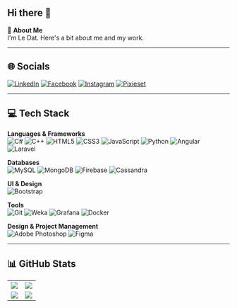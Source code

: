 ## Hi there 👋

💫 **About Me**  
I'm Le Dat. Here's a bit about me and my work.

---

## 🌐 Socials

[![LinkedIn](https://img.shields.io/badge/LinkedIn-%230077B5?style=flat&logo=linkedin&logoColor=white)](https://www.linkedin.com/in/le-dat-907b59226/)
[![Facebook](https://img.shields.io/badge/Facebook-%231877F2?style=flat&logo=facebook&logoColor=white)](https://www.facebook.com/ledat.pino)
[![Instagram](https://img.shields.io/badge/Instagram-%23E4405F?style=flat&logo=instagram&logoColor=white)](https://www.instagram.com/leddatt/)
[![Pixieset](https://img.shields.io/badge/Pixieset-%23000000?style=flat&logo=pixieset&logoColor=white)](https://pino99.mypixieset.com/)

---

## 💻 Tech Stack

**Languages & Frameworks**  
![C#](https://img.shields.io/badge/-C%23-05122A?style=flat&logo=c-sharp) 
![C++](https://img.shields.io/badge/-C++-05122A?style=flat&logo=c%2B%2B)
![HTML5](https://img.shields.io/badge/-HTML5-05122A?style=flat&logo=html5)
![CSS3](https://img.shields.io/badge/-CSS3-05122A?style=flat&logo=css3)
![JavaScript](https://img.shields.io/badge/-JavaScript-05122A?style=flat&logo=javascript&logoColor=F7DF1E)
![Python](https://img.shields.io/badge/-Python-05122A?style=flat&logo=python)
![Angular](https://img.shields.io/badge/-Angular-05122A?style=flat&logo=angular)
![Laravel](https://img.shields.io/badge/-Laravel-05122A?style=flat&logo=laravel)

**Databases**  
![MySQL](https://img.shields.io/badge/-MySQL-05122A?style=flat&logo=mysql) 
![MongoDB](https://img.shields.io/badge/-MongoDB-05122A?style=flat&logo=mongodb)
![Firebase](https://img.shields.io/badge/-Firebase-05122A?style=flat&logo=firebase)
![Cassandra](https://img.shields.io/badge/-Cassandra-05122A?style=flat&logo=apache-cassandra)

**UI & Design**  
![Bootstrap](https://img.shields.io/badge/-Bootstrap-05122A?style=flat&logo=bootstrap)

**Tools**  
![Git](https://img.shields.io/badge/-Git-05122A?style=flat&logo=git)
![Weka](https://img.shields.io/badge/-Weka-05122A?style=flat)
![Grafana](https://img.shields.io/badge/-Grafana-05122A?style=flat&logo=grafana)
![Docker](https://img.shields.io/badge/-Docker-05122A?style=flat&logo=docker)

**Design & Project Management**  
![Adobe Photoshop](https://img.shields.io/badge/-Adobe%20Photoshop-05122A?style=flat&logo=adobe-photoshop)
![Figma](https://img.shields.io/badge/-Figma-05122A?style=flat&logo=figma)

---

## 📊 GitHub Stats

<table style="border-spacing: 20px;">
  <tr>
    <td>
      <!-- GitHub Stats Card -->
      <a href="https://github.com/anuraghazra/github-readme-stats">
        <img src="https://github-readme-stats.vercel.app/api?username=pinotc&show_icons=true&theme=radical" />
      </a>
    </td>
    <td>
      <!-- GitHub Streak Stats Card -->
      <a href="https://github.com/DenverCoder1/github-readme-streak-stats">
        <img src="https://github-readme-streak-stats.herokuapp.com/?user=pinotc&theme=radical" />
      </a>
    </td>
  </tr>
  <tr>
    <td>
      <!-- Top Languages Card -->
      <a href="https://github.com/anuraghazra/github-readme-stats">
        <img src="https://github-readme-stats.vercel.app/api/top-langs/?username=pinotc&layout=compact&theme=radical" />
      </a>
    </td>
    <td>
      <!-- WakaTime Stats Card -->
      <a href="https://wakatime.com/@yourwakatimeusername">
        <img src="https://camo.githubusercontent.com/b09e46569e3a6c148324702a479eb94404658161d815d62a1dad41d0496bed4d/68747470733a2f2f6769746875622d726561646d652d73746174732e76657263656c2e6170702f6170692f77616b6174696d653f757365726e616d653d686c6f6e676461792673686f775f69636f6e733d74727565266c6f63616c653d656e266c61796f75743d636f6d70616374267468656d653d6461726b266c616e67735f636f756e743d313026636f756e745f707269766174653d74727565" />
      </a>
    </td>
  </tr>
</table>



